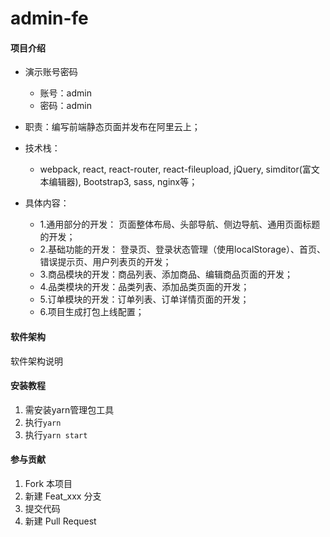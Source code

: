 # admin-fe

#### 项目介绍
- 演示账号密码
  -  账号：admin 
  - 密码：admin 

- 职责：编写前端静态页面并发布在阿里云上； 

- 技术栈：
  - webpack, react, react-router, react-fileupload, jQuery, simditor(富文本编辑器), Bootstrap3, sass, nginx等； 

- 具体内容： 
  - 1.通用部分的开发： 页面整体布局、头部导航、侧边导航、通用页面标题的开发； 
  - 2.基础功能的开发： 登录页、登录状态管理（使用localStorage）、首页、错误提示页、用户列表页的开发； 
  - 3.商品模块的开发：商品列表、添加商品、编辑商品页面的开发；
  -  4.品类模块的开发：品类列表、添加品类页面的开发； 
  - 5.订单模块的开发：订单列表、订单详情页面的开发； 
  - 6.项目生成打包上线配置；

#### 软件架构
软件架构说明


#### 安装教程

1. 需安装yarn管理包工具
2. 执行`yarn`
3. 执行`yarn start` 

#### 参与贡献

1. Fork 本项目
2. 新建 Feat_xxx 分支
3. 提交代码
4. 新建 Pull Request
